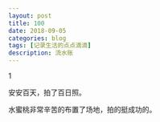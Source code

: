 ```yaml
---
layout: post
title: 100
date: 2018-09-05
categories: blog
tags: [记录生活的点点滴滴]
description: 流水账
---
```


1 

安安百天，拍了百日照。

水蜜桃非常辛苦的布置了场地，拍的挺成功的。
